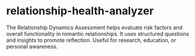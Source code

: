 # relationship-health-analyzer
The Relationship Dynamics Assessment helps evaluate risk factors and overall functionality in romantic relationships. It uses structured questions and insights to promote reflection. Useful for research, education, or personal awareness.
